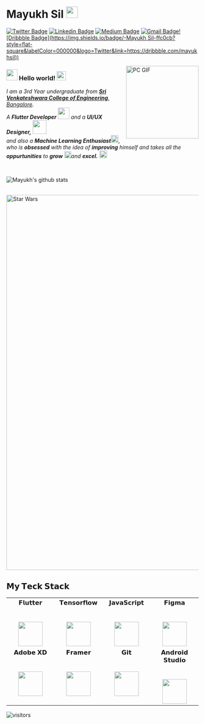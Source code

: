 # Mayukh Sil&nbsp;<img src="https://github.com/TheDudeThatCode/TheDudeThatCode/blob/master/Assets/Mario_Hello_Big.gif" width="30px">

[![Twitter Badge](https://img.shields.io/badge/-@SilMayukh-1ca0f1?style=flat-square&labelColor=1ca0f1&logo=twitter&logoColor=white&link=https://twitter.com/SilMayukh)](https://twitter.com/SilMayukh) [![Linkedin Badge](https://img.shields.io/badge/-mayukhsil-blue?style=flat-square&logo=Linkedin&logoColor=white&link=https://www.linkedin.com/in/mayukhsil/)](https://www.linkedin.com/in/mayukhsil/) [![Medium Badge](https://img.shields.io/badge/-@mayukh.sil7-03a57a?style=flat-square&labelColor=000000&logo=Medium&link=https://medium.com/@mayukh.sil7/)](https://medium.com/mayukh.sil7/)
[![Gmail Badge](https://img.shields.io/badge/-mayukhsil@gmail.com-c14438?style=flat-square&logo=Gmail&logoColor=white&link=mailto:mayukh.sil7@gmail.com)](mailto:mayukh.sil7@gmail.com)[![Dribbble Badge](https://img.shields.io/badge/-Mayukh Sil-ffc0cb?style=flat-square&labelColor=000000&logo=Twitter&link=https://dribbble.com/mayukhsil))](https://dribbble.com/mayukhsil)

<img align="right" alt="PC GIF" src="https://github.com/mayukhsil/mayukhsil/blob/master/Assets/PC.gif" width="190" />

### <img src="https://github.com/mayukhsil/mayukhsil/blob/master/Assets/Hi.gif" width="29px"> Hello world!&nbsp;<img src="https://github.com/mayukhsil/mayukhsil/blob/master/Assets/Earth.gif" width="24px">

<p>
  <em>
    I am a 3rd Year undergraduate from <a href="https://www.svcengg.com/"> <b>Sri Venkateshwara College of Engineering</b>, Bangalore</a>. <br>
    A <b>Flutter Developer</b> <img src="https://github.com/mayukhsil/mayukhsil/blob/master/Assets/Developer.gif" width="30px"> and a <b>UI/UX Designer,</b>&nbsp;<img src="https://github.com/mayukhsil/mayukhsil/blob/master/Assets/Designer.gif" width="36px"><br>and also a <b>Machine Learning Enthusiast</b><img src="https://github.com/mayukhsil/mayukhsil/blob/master/Assets/tensorflow.gif" width="20px">, who is <b>obsessed</b>
    with the idea of <b>improving</b> himself and takes all the <b>oppurtunities</b> to 
    <b>grow</b> <img src="https://github.com/mayukhsil/mayukhsil/blob/master/Assets/Rocket.gif" width="18px">and 
    <b>excel.</b> <img src="https://github.com/mayukhsil/mayukhsil/blob/master/Assets/Medal.gif" width="20px">
  </em>  
</p>


<br>


![Mayukh's github stats](https://github-readme-stats.vercel.app/api?username=mayukhsil&show_icons=true&hide_border=true)

<br>

<img src="https://github.com/mayukhsil/mayukhsil/blob/master/Assets/starwars.gif" alt="Star Wars" width="980">

<br>

  

## 𝗠𝘆 𝗧𝗲𝗰𝗸 𝗦𝘁𝗮𝗰𝗸

<table>
  <tbody>
    <tr valign="top">
      <td width="25%" align="center">
        <span>𝗙𝗹𝘂𝘁𝘁𝗲𝗿</span><br><br><br>
        <img height="64px" src="https://cdn.svgporn.com/logos/flutter.svg">
      </td>
      <td width="25%" align="center">
        <span>𝗧𝗲𝗻𝘀𝗼𝗿𝗳𝗹𝗼𝘄</span><br><br><br>
        <img height="64px" src="https://cdn.svgporn.com/logos/tensorflow.svg">
      </td>
      <td width="25%" align="center">
        <span>𝗝𝗮𝘃𝗮𝗦𝗰𝗿𝗶𝗽𝘁</span><br><br><br>
        <img height="64px" src="https://cdn.svgporn.com/logos/javascript.svg">
      </td>
      <td width="25%" align="center">
        <span>𝗙𝗶𝗴𝗺𝗮</span><br><br><br>
        <img height="64px" src="https://cdn.svgporn.com/logos/figma.svg">
      </td>
    </tr>
    <tr valign="top">
      <td width="25%" align="center">
        <span>𝗔𝗱𝗼𝗯𝗲 𝗫𝗗</span><br><br><br>
        <img height="64px" src="https://www.svgrepo.com/show/303109/adobe-xd-logo.svg">
      </td>
      <td width="25%" align="center">
        <span>𝗙𝗿𝗮𝗺𝗲𝗿</span><br><br><br>
        <img height="64px" src="https://i.pinimg.com/564x/b8/61/bd/b861bde36e090720f7a5a9f33e664afe.jpg">
      </td>
      <td width="25%" align="center">
        <span>𝗚𝗶𝘁</span><br><br><br>
        <img height="64px" src="https://cdn.svgporn.com/logos/git-icon.svg">
      </td>
      <td width="25%" align="center">
        <span>𝗔𝗻𝗱𝗿𝗼𝗶𝗱 𝗦𝘁𝘂𝗱𝗶𝗼</span><br><br><br>
        <img height="64px" src="https://cdn.svgporn.com/logos/android-icon.svg">
      </td>
    </tr>
    <tr valign="top">
    </tr>
  </tbody>
</table>


![visitors](https://visitor-badge.laobi.icu/badge?page_id=mayukhsil)

